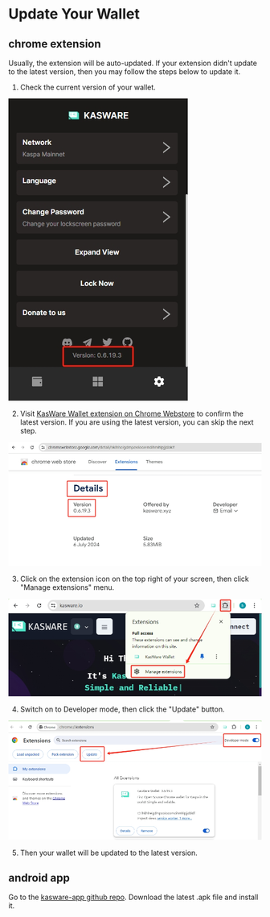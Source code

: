 # Update Your Wallet

## chrome extension

Usually, the extension will be auto-updated. If your extension didn't update to the latest version, then you may follow the steps below to update it.

1. Check the current version of your wallet.

<img src="../images/local-version.png">

2. Visit [KasWare Wallet extension on Chrome Webstore](https://chromewebstore.google.com/detail/hklhheigdmpoolooomdihmhlpjjdbklf) to confirm the latest version. If you are using the latest version, you can skip the next step.

<img src="../images/latest-version.png">

3. Click on the extension icon on the top right of your screen, then click "Manage extensions" menu.

<img src="../images/update-version-1.png">

4. Switch on to Developer mode, then click the "Update" button.

<img src="../images/update-version-2.png">

5. Then your wallet will be updated to the latest version.

## android app

Go to the [kasware-app github repo](https://github.com/kasware-wallet/kasware-app/releases). Download the latest .apk file and install it.

